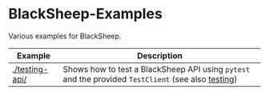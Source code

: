 # BlackSheep-Examples
Various examples for BlackSheep.

| Example                          | Description                                                                                                                                        |
| -------------------------------- | -------------------------------------------------------------------------------------------------------------------------------------------------- |
| [./testing-api/](./testing-api/) | Shows how to test a BlackSheep API using `pytest` and the provided `TestClient` (see also [testing](https://www.neoteroi.dev/blacksheep/testing/)) |
